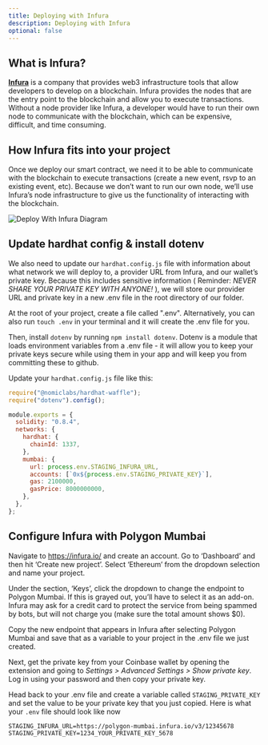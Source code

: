 ```yaml
---
title: Deploying with Infura
description: Deploying with Infura
optional: false
---
```


## What is Infura?

[**Infura**](https://infura.io/) is a company that provides web3 infrastructure tools that allow developers to develop on a blockchain. Infura provides the nodes that are the entry point to the blockchain and allow you to execute transactions. Without a node provider like Infura, a developer would have to run their own node to communicate with the blockchain, which can be expensive, difficult, and time consuming.

## How Infura fits into your project

Once we deploy our smart contract, we need it to be able to communicate with the blockchain to execute transactions (create a new event, rsvp to an existing event, etc). Because we don’t want to run our own node, we’ll use Infura’s node infrastructure to give us the functionality of interacting with the blockchain.

![Deploy With Infura Diagram](https://i.imgur.com/VlpZ6pr.png)

## Update hardhat config & install dotenv

We also need to update our `hardhat.config.js` file with information about what network we will deploy to, a provider URL from Infura, and our wallet’s private key. Because this includes sensitive information ( Reminder: _NEVER SHARE YOUR PRIVATE KEY WITH ANYONE!_ ), we will store our provider URL and private key in a new .env file in the root directory of our folder.

At the root of your project, create a file called ".env". Alternatively, you can also run `touch .env` in your terminal and it will create the .env file for you.

Then, install `dotenv` by running `npm install dotenv`. Dotenv is a module that loads environment variables from a .env file - it will allow you to keep your private keys secure while using them in your app and will keep you from committing these to github.

Update your `hardhat.config.js` file like this:

```javascript
require("@nomiclabs/hardhat-waffle");
require("dotenv").config();

module.exports = {
  solidity: "0.8.4",
  networks: {
    hardhat: {
      chainId: 1337,
    },
    mumbai: {
      url: process.env.STAGING_INFURA_URL,
      accounts: [`0x${process.env.STAGING_PRIVATE_KEY}`],
      gas: 2100000,
      gasPrice: 8000000000,
    },
  },
};
```

## Configure Infura with Polygon Mumbai

Navigate to https://infura.io/ and create an account.
Go to ‘Dashboard’ and then hit ‘Create new project’. Select ‘Ethereum’ from the dropdown selection and name your project.

Under the section, ‘Keys’, click the dropdown to change the endpoint to Polygon Mumbai.
If this is grayed out, you’ll have to select it as an add-on. Infura may ask for a credit card to protect the service from being spammed by bots, but will not charge you (make sure the total amount shows $0).

Copy the new endpoint that appears in Infura after selecting Polygon Mumbai and save that as a variable to your project in the .env file we just created.

Next, get the private key from your Coinbase wallet by opening the extension and going to _Settings > Advanced Settings > Show private key_. Log in using your password and then copy your private key.

Head back to your .env file and create a variable called `STAGING_PRIVATE_KEY` and set the value to be your private key that you just copied. Here is what your `.env` file should look like now

```
STAGING_INFURA_URL=https://polygon-mumbai.infura.io/v3/12345678
STAGING_PRIVATE_KEY=1234_YOUR_PRIVATE_KEY_5678
```
